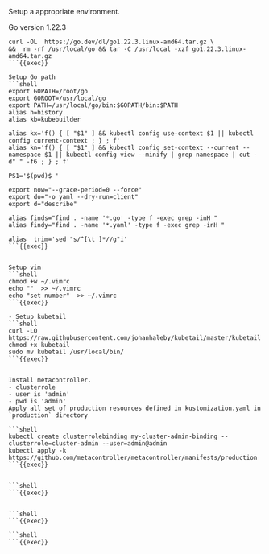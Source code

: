 Setup a appropriate environment.

Go version 1.22.3
```shell
curl -OL  https://go.dev/dl/go1.22.3.linux-amd64.tar.gz \
&&  rm -rf /usr/local/go && tar -C /usr/local -xzf go1.22.3.linux-amd64.tar.gz
```{{exec}}

Setup Go path
```shell
export GOPATH=/root/go
export GOROOT=/usr/local/go
export PATH=/usr/local/go/bin:$GOPATH/bin:$PATH
alias h=history
alias kb=kubebuilder
 
alias kx='f() { [ "$1" ] && kubectl config use-context $1 || kubectl config current-context ; } ; f'
alias kn='f() { [ "$1" ] && kubectl config set-context --current --namespace $1 || kubectl config view --minify | grep namespace | cut -d" " -f6 ; } ; f'

PS1='$(pwd)$ '

export now="--grace-period=0 --force"
export do="-o yaml --dry-run=client"
export d="describe"
 
alias finds="find . -name '*.go' -type f -exec grep -inH "
alias findy="find . -name '*.yaml' -type f -exec grep -inH "

alias  trim='sed "s/^[\t ]*//g"i'
```{{exec}}


Setup vim
```shell
chmod +w ~/.vimrc
echo ""  >> ~/.vimrc
echo "set number"  >> ~/.vimrc
```{{exec}}

- Setup kubetail
```shell
curl -LO https://raw.githubusercontent.com/johanhaleby/kubetail/master/kubetail
chmod +x kubetail
sudo mv kubetail /usr/local/bin/
```{{exec}}


Install metacontroller.
- clusterrole
- user is 'admin'
- pwd is 'admin' 
Apply all set of production resources defined in kustomization.yaml in `production` directory 

```shell
kubectl create clusterrolebinding my-cluster-admin-binding --clusterrole=cluster-admin --user=admin@admin
kubectl apply -k https://github.com/metacontroller/metacontroller/manifests/production
```{{exec}}


```shell
```{{exec}}


```shell
```{{exec}}

```shell
```{{exec}}
